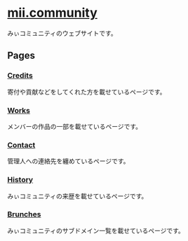 # [mii.community](https://mii.community/)

みぃコミュニティのウェブサイトです。

## Pages

### [Credits](https://mii.community/credits/)

寄付や貢献などをしてくれた方を載せているページです。

### [Works](https://mii.community/works/)

メンバーの作品の一部を載せているページです。

### [Contact](https://mii.community/contact/)

管理人への連絡先を纏めているページです。

### [History](https://mii.community/history/)

みぃコミュニティの来歴を載せているページです。

### [Brunches](https://mii.community/brunches)

みぃコミュニティのサブドメイン一覧を載せているページです。

<!--
## Build Setup

```bash
# install dependencies
$ npm install

# serve with hot reload at localhost:3000
$ npm run dev

# build for production and launch server
$ npm run build
$ npm run start

# generate static project
$ npm run generate
```

For detailed explanation on how things work, check out [Nuxt.js docs](https://nuxtjs.org). -->
